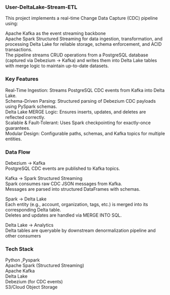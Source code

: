### User-DeltaLake-Stream-ETL ###

This project implements a real-time Change Data Capture (CDC) pipeline using:

Apache Kafka as the event streaming backbone<br>
Apache Spark Structured Streaming for data ingestion, transformation, and processing Delta Lake for reliable storage, schema enforcement, and ACID transactions.<br>
The pipeline streams CRUD operations from a PostgreSQL database (captured via Debezium → Kafka) and writes them into Delta Lake tables with merge logic to maintain up-to-date datasets.<br>

### Key Features ###

Real-Time Ingestion: Streams PostgreSQL CDC events from Kafka into Delta Lake.<br>
Schema-Driven Parsing: Structured parsing of Debezium CDC payloads using PySpark schemas.<br>
Delta Lake MERGE Logic: Ensures inserts, updates, and deletes are reflected correctly.<br>
Scalable & Fault-Tolerant: Uses Spark checkpointing for exactly-once guarantees.<br>
Modular Design: Configurable paths, schemas, and Kafka topics for multiple entities.<br>

### Data Flow ###

Debezium → Kafka<br>
PostgreSQL CDC events are published to Kafka topics.<br>

Kafka → Spark Structured Streaming<br>
Spark consumes raw CDC JSON messages from Kafka.<br>
Messages are parsed into structured DataFrames with schemas.<br>

Spark → Delta Lake<br>
Each entity (e.g., account, organization, tags, etc.) is merged into its corresponding Delta table.<br>
Deletes and updates are handled via MERGE INTO SQL.<br>

Delta Lake → Analytics<br>
Delta tables are queryable by downstream denormalization pipeline and other consumers<br>


### Tech Stack ###

Python ,Pyspark<br>
Apache Spark (Structured Streaming)<br>
Apache Kafka<br>
Delta Lake<br>
Debezium (for CDC events)<br>
S3/Cloud Object Storage
